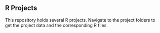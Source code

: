 ## R Projects

This repository holds several R projects. Navigate to the project folders to get the project data and the corresponding R files.
